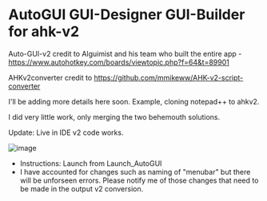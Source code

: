 # AutoGUI GUI-Designer GUI-Builder for ahk-v2
Auto-GUI-v2 credit to Alguimist and his team who built the entire app - https://www.autohotkey.com/boards/viewtopic.php?f=64&t=89901 

AHKv2converter credit to https://github.com/mmikeww/AHK-v2-script-converter

I'll be adding more details here soon. Example, cloning notepad++ to ahkv2. 

I did very little work, only merging the two behemouth solutions. 

Update: Live in IDE v2 code works. 

![image](https://user-images.githubusercontent.com/98753696/232308834-5af87bbe-f920-4751-9019-44f834910c0b.jpg)


- Instructions: Launch from Launch_AutoGUI
- I have accounted for changes such as naming of "menubar" but there will be unforseen errors. Please notify me of those changes that need to be made in the output v2 conversion. 
 
